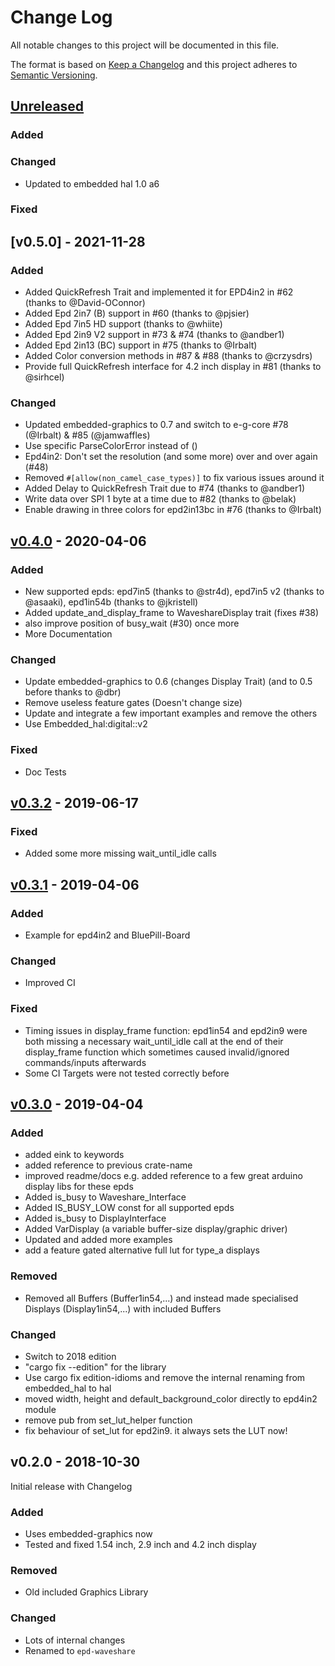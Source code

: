 # Change Log

All notable changes to this project will be documented in this file.

The format is based on [Keep a Changelog](http://keepachangelog.com/)
and this project adheres to [Semantic Versioning](http://semver.org/).

## [Unreleased]

### Added

### Changed

- Updated to embedded hal 1.0 a6

### Fixed

## [v0.5.0] - 2021-11-28

### Added

- Added QuickRefresh Trait and implemented it for EPD4in2 in #62 (thanks to @David-OConnor)
- Added Epd 2in7 (B) support in #60 (thanks to @pjsier)
- Added Epd 7in5 HD support (thanks to @whiite)
- Added Epd 2in9 V2 support in #73 & #74 (thanks to @andber1)
- Added Epd 2in13 (BC) support in #75 (thanks to @Irbalt)
- Added Color conversion methods in #87 & #88 (thanks to @crzysdrs)
- Provide full QuickRefresh interface for 4.2 inch display in #81 (thanks to @sirhcel)


### Changed

- Updated embedded-graphics to 0.7 and switch to e-g-core #78 (@Irbalt) & #85 (@jamwaffles)
- Use specific ParseColorError instead of ()
- Epd4in2: Don't set the resolution (and some more) over and over again (#48)
- Removed `#[allow(non_camel_case_types)]` to fix various issues around it
- Added Delay to QuickRefresh Trait due to #74 (thanks to @andber1)
- Write data over SPI 1 byte at a time due to #82 (thanks to @belak)
- Enable drawing in three colors for epd2in13bc in #76 (thanks to @Irbalt)


## [v0.4.0] - 2020-04-06

### Added

- New supported epds: epd7in5 (thanks to @str4d), epd7in5 v2 (thanks to @asaaki), epd1in54b (thanks to @jkristell)
- Added update_and_display_frame to WaveshareDisplay trait (fixes #38)
- also improve position of busy_wait (#30) once more
- More Documentation

### Changed

- Update embedded-graphics to 0.6 (changes Display Trait) (and to 0.5 before thanks to @dbr)
- Remove useless feature gates (Doesn't change size)
- Update and integrate a few important examples and remove the others
- Use Embedded_hal:digital::v2

### Fixed

- Doc Tests

## [v0.3.2] - 2019-06-17

### Fixed

- Added some more missing wait_until_idle calls

## [v0.3.1] - 2019-04-06

### Added

- Example for epd4in2 and BluePill-Board

### Changed

- Improved CI

### Fixed

- Timing issues in display_frame function: epd1in54 and epd2in9 were both missing a necessary wait_until_idle call at
  the end of their display_frame function which sometimes caused invalid/ignored commands/inputs afterwards
- Some CI Targets were not tested correctly before

## [v0.3.0] - 2019-04-04

### Added

- added eink to keywords
- added reference to previous crate-name
- improved readme/docs e.g. added reference to a few great arduino display libs for these epds
- Added is_busy to Waveshare_Interface
- Added IS_BUSY_LOW const for all supported epds
- Added is_busy to DisplayInterface
- Added VarDisplay (a variable buffer-size display/graphic driver)
- Updated and added more examples
- add a feature gated alternative full lut for type_a displays

### Removed

- Removed all Buffers (Buffer1in54,...) and instead made specialised Displays (Display1in54,...) with included Buffers

### Changed

- Switch to 2018 edition
- "cargo fix --edition" for the library
- Use cargo fix edition-idioms and remove the internal renaming from embedded_hal to hal
- moved width, height and default_background_color directly to epd4in2 module
- remove pub from set_lut_helper function
- fix behaviour of set_lut for epd2in9. it always sets the LUT now!

## v0.2.0 - 2018-10-30

Initial release with Changelog

### Added

- Uses embedded-graphics now
- Tested and fixed 1.54 inch, 2.9 inch and 4.2 inch display

### Removed

- Old included Graphics Library

### Changed

- Lots of internal changes
- Renamed to `epd-waveshare`

[Unreleased]: https://github.com/Caemor/eink-waveshare-rs/compare/v0.4.0...HEAD

[v0.4.0]: https://github.com/Caemor/eink-waveshare-rs/compare/v0.3.2...v0.4.0

[v0.3.2]: https://github.com/Caemor/eink-waveshare-rs/compare/v0.3.1...v0.3.2

[v0.3.1]: https://github.com/Caemor/eink-waveshare-rs/compare/v0.3.0...v0.3.1

[v0.3.0]: https://github.com/Caemor/eink-waveshare-rs/compare/v0.2.0...v0.3.0
